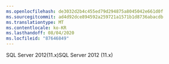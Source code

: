 ```yaml
---
ms.openlocfilehash: de3032d2b4c455ed79d294875a8045042e661d0f
ms.sourcegitcommit: ad4d92dce894592a259721a1571b1d8736abacdb
ms.translationtype: MT
ms.contentlocale: ko-KR
ms.lasthandoff: 08/04/2020
ms.locfileid: "87646849"
---
```

 <span data-ttu-id="f1f6d-101">SQL Server 2012(11.x)</span><span class="sxs-lookup"><span data-stu-id="f1f6d-101">SQL Server 2012 (11.x)</span></span> 